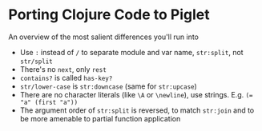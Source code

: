 # Porting Clojure Code to Piglet

An overview of the most salient differences you'll run into

- Use `:` instead of `/` to separate module and var name, `str:split`, not `str/split`
- There's no `next`, only `rest`
- `contains?` is called `has-key?`
- `str/lower-case` is `str:downcase` (same for `str:upcase`)
- There are no character literals (like `\A` or `\newline`), use strings. E.g. `(= "a" (first "a"))`
- The argument order of `str:split` is reversed, to match `str:join` and to be
  more amenable to partial function application

